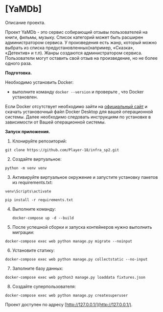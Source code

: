 ﻿# [YaMDb]

Описание проекта.

Проект YaMDb - это сервис собирающий отзывы пользователей на книги, фильмы, музыку. Список категорий может быть расширен администратором сервиса. У произведения есть жанр, который можно выбрать из списка предустановленных(например, «Сказка», «Детектив» и т.п). Жанры создаются администратором сервиса. Пользователи могут оставить свой отзыв на произведение, но не более одного раза.

**Подготовка.**

Необходимо установить Docker:

-   выполните команду  `docker --version` и проверьте , что Docker установлен.

Если Docker отсутствует необходимо зайти на [официальный сайт](https://www.docker.com/products/docker-desktop)  и скачать установочный файл Docker Desktop для вашей операционной системы. Далее необходимо следовать инструкциям по установке в зависимости от Вашей операционной системы.

**Запуск приложения.**

1.  Клонируйте репозиторий:

`git clone https://github.com/Player-18/infra_sp2.git`

2.  Создайте виртуальное:

`python -m venv venv`

3.  Активируйте виртуальное окружение и запустите установку пакетов из requirements.txt:

`venv\Scripts\activate`

`pip install -r requirements.txt`

4.  Выполните команду:
 
    `docker-compose up -d --build`
    
5. После успешной сборки и запуска контейнеров нужно выполнить миграции:

`docker-compose exec web python manage.py migrate --noinput`

6.  Установите статику:

`docker-compose exec web python manage.py collectstatic --no-input`

7.  Заполните базу данных:

`docker-compose exec web python3 manage.py loaddata fixtures.json`

8.  Создайте суперпользователя:

`docker-compose exec web python manage.py createsuperuser`

Проект доступен по адресу  [http://127.0.0.1/](http://127.0.0.1/). 
